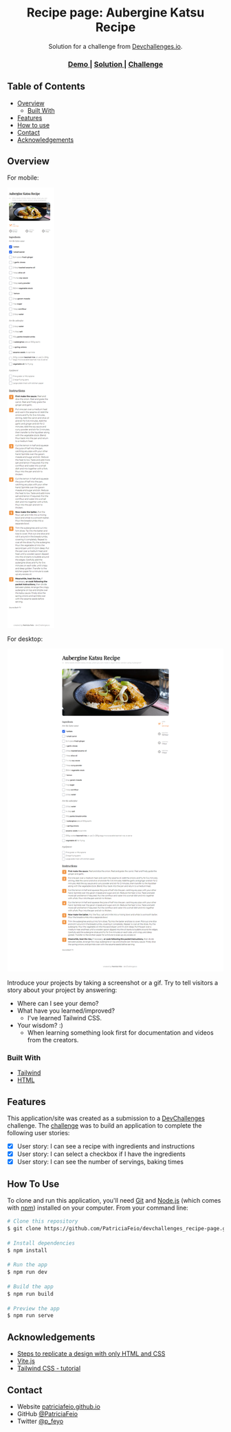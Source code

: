 <!-- Please update value in the {}  -->

<h1 align="center">Recipe page: Aubergine Katsu Recipe</h1>

<div align="center">
   Solution for a challenge from  <a href="http://devchallenges.io" target="_blank">Devchallenges.io</a>.
</div>

<div align="center">
  <h3>
    <a href="https://my-recipepage.netlify.app/">
      Demo
    </a>
    <span> | </span>
    <a href="https://devchallenges.io/solutions/ffNPrpMPokvsORt37eE6">
      Solution
    </a>
    <span> | </span>
    <a href="https://devchallenges.io/challenges/OEKdUZ6xs0h99C38XVht">
      Challenge
    </a>
  </h3>
</div>

<!-- TABLE OF CONTENTS -->

## Table of Contents

- [Overview](#overview)
  - [Built With](#built-with)
- [Features](#features)
- [How to use](#how-to-use)
- [Contact](#contact)
- [Acknowledgements](#acknowledgements)

<!-- OVERVIEW -->

## Overview

For mobile:

![screenshot for mobile](https://raw.githubusercontent.com/PatriciaFeio/devchallenges_recipe-page/main/solution-screenshot-mobile.png)

For desktop:

![screenshot for desktop](https://raw.githubusercontent.com/PatriciaFeio/devchallenges_recipe-page/main/solution-screenshot-desktop.png)

Introduce your projects by taking a screenshot or a gif. Try to tell visitors a story about your project by answering:

- Where can I see your demo?
- What have you learned/improved?
  - I've learned Tailwind CSS.
- Your wisdom? :)
  - When learning something look first for documentation and videos from the creators.

### Built With

<!-- This section should list any major frameworks that you built your project using. Here are a few examples.-->

- [Tailwind](https://tailwindcss.com/)
- [HTML](https://developer.mozilla.org/en-US/docs/Web/HTML)

## Features

<!-- List the features of your application or follow the template. Don't share the figma file here :) -->

This application/site was created as a submission to a [DevChallenges](https://devchallenges.io/challenges) challenge. The [challenge](https://devchallenges.io/challenges/OEKdUZ6xs0h99C38XVht) was to build an application to complete the following user stories:

- [x] User story: I can see a recipe with ingredients and instructions
- [x] User story: I can select a checkbox if I have the ingredients
- [x] User story: I can see the number of servings, baking times

## How To Use

To clone and run this application, you'll need [Git](https://git-scm.com) and [Node.js](https://nodejs.org/en/download/) (which comes with [npm](http://npmjs.com)) installed on your computer. From your command line:

```bash
# Clone this repository
$ git clone https://github.com/PatriciaFeio/devchallenges_recipe-page.git

# Install dependencies
$ npm install

# Run the app
$ npm run dev

# Build the app
$ npm run build

# Preview the app
$ npm run serve
```

## Acknowledgements

<!-- This section should list any articles or add-ons/plugins that helps you to complete the project. This is optional but it will help you in the future. For exmpale -->

- [Steps to replicate a design with only HTML and CSS](https://devchallenges-blogs.web.app/how-to-replicate-design/)
- [Vite.js](https://vitejs.dev/)
- [Tailwind CSS - tutorial](https://www.youtube.com/watch?v=elgqxmdVms8&list=PL5f_mz_zU5eXWYDXHUDOLBE0scnuJofO0)

## Contact

- Website [patriciafeio.github.io](https://patriciafeio.github.io)
- GitHub [@PatriciaFeio](https://github.com/PatriciaFeio)
- Twitter [@p_feyo](https://twitter.com/p_feyo)
